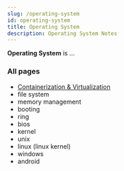 ```yaml
---
slug: /operating-system
id: operating-system
title: Operating System
description: Operating System Notes
---
```


**Operating System** is ...

### All pages

- [Containerization & Virtualization](/operating-system/containerization-virtualization)
- file system
- memory management
- booting
- ring
- bios
- kernel
- unix
- linux (linux kernel)
- windows
- android
